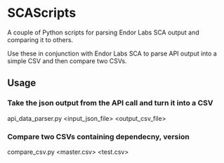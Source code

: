 # SCAScripts

A couple of Python scripts for parsing Endor Labs SCA output and comparing it to others. 

Use these in conjunction with Endor Labs SCA to parse API output into a simple CSV and then compare two CSVs.

## Usage

### Take the json output from the API call and turn it into a CSV

api_data_parser.py <input_json_file> <output_csv_file>

### Compare two CSVs containing dependecny, version

compare_csv.py <master.csv> <test.csv>
